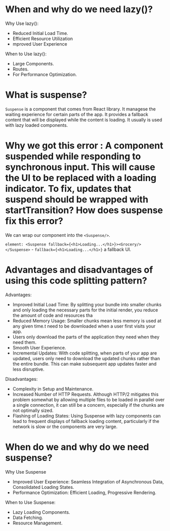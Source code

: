 # When and why do we need lazy()?

Why Use lazy():
- Reduced Initial Load Time.
- Efficient Resource Utilization
- mproved User Experience

When to Use lazy():
- Large Components.
- Routes.
- For Performance Optimization.



# What is suspense?

```Suspense``` is a component that comes from React library. It managese the waiting experience for certain parts of the app. It provides a fallback content that will be displayed while the content is loading. It usually is used with lazy loaded components.






# Why we got this error : A component suspended while responding to synchronous input. This will cause the UI to be replaced with a loading indicator. To fix, updates that suspend should be wrapped with startTransition? How does suspense fix this error?

We can wrap our component into the ```<Suspense/>```.

```element: <Suspense fallback={<h1>Loading...</h1>}><Grocery/></Suspense>``` - ```fallback={<h1>Loading...</h1>}``` a fallback UI.





# Advantages and disadvantages of using this code splitting pattern?

Advantages:
- Improved Initial Load Time: By splitting your bundle into smaller chunks and only loading the necessary parts for the initial render, you reduce the amount of code and resources tha
- Reduced Memory Usage: Smaller chunks mean less memory is used at any given time.t need to be downloaded when a user first visits your app. 
- Users only download the parts of the application they need when they need them.
- Smooth User Experience.
- Incremental Updates: With code splitting, when parts of your app are updated, users only need to download the updated chunks rather than the entire bundle. This can make subsequent app updates faster and less disruptive.

Disadvantages:
- Complexity in Setup and Maintenance.
- Increased Number of HTTP Requests. Although HTTP/2 mitigates this problem somewhat by allowing multiple files to be loaded in parallel over a single connection, it can still be a concern, especially if the chunks are not optimally sized.
- Flashing of Loading States: Using Suspense with lazy components can lead to frequent displays of fallback loading content, particularly if the network is slow or the components are very large. 






# When do we and why do we need suspense?

Why Use Suspense
- Improved User Experience: Seamless Integration of Asynchronous Data, Consolidated Loading States.
- Performance Optimization: Efficient Loading, Progressive Rendering.

When to Use Suspense:
- Lazy Loading Components.
- Data Fetching.
- Resource Management.